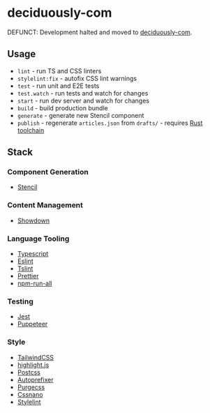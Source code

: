 # deciduously-com

DEFUNCT: Development halted and moved to [deciduously-com](https://github.com/deciduously/deciduously-com).

## Usage

- `lint` - run TS and CSS linters
- `stylelint:fix` - autofix CSS lint warnings
- `test` - run unit and E2E tests
- `test.watch` - run tests and watch for changes
- `start` - run dev server and watch for changes
- `build` - build production bundle
- `generate` - generate new Stencil component
- `publish` - regenerate `articles.json` from `drafts/` - requires [Rust toolchain](https://www.rust-lang.org/tools/install)

## Stack

### Component Generation

- [Stencil](https://stenciljs.com/)

### Content Management

- [Showdown](http://showdownjs.com/)

### Language Tooling

- [Typescript](https://www.typescriptlang.org/)
- [Eslint](https://eslint.org/)
- [Tslint](https://palantir.github.io/tslint/)
- [Prettier](https://prettier.io/)
- [npm-run-all](https://www.npmjs.com/package/npm-run-all)

### Testing

- [Jest](https://jestjs.io/)
- [Puppeteer](https://pptr.dev/)

### Style

- [TailwindCSS](https://tailwindcss.com/)
- [highlight.js](https://highlightjs.org/)
- [Postcss](https://postcss.org/)
- [Autoprefixer](https://github.com/postcss/autoprefixer)
- [Purgecss](https://purgecss.com/)
- [Cssnano](https://cssnano.co/)
- [Stylelint](https://stylelint.io/)
